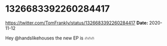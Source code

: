# 1326683392260284417
https://twitter.com/TomFrankly/status/1326683392260284417
**Date:** 2020-11-12

Hey @handslikehouses the new EP is 🔥🔥🔥
